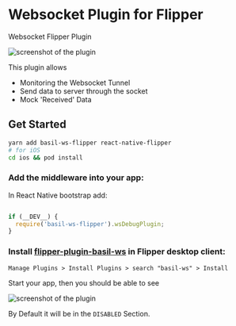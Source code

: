 # Websocket Plugin for Flipper

Websocket Flipper Plugin

![screenshot of the plugin](https://i.imgur.com/QyMYKWy.png)

This plugin allows
- Monitoring the Websocket Tunnel
- Send data to server through the socket
- Mock 'Received' Data

## Get Started

```bash
yarn add basil-ws-flipper react-native-flipper
# for iOS
cd ios && pod install
```

### Add the middleware into your app:

In React Native bootstrap add: 

```javascript

if (__DEV__) {
  require('basil-ws-flipper').wsDebugPlugin;
}

```

### Install [flipper-plugin-basil-ws](https://github.com/Matju-M/flipper-plugin-basil-ws) in Flipper desktop client:

```
Manage Plugins > Install Plugins > search "basil-ws" > Install
```

Start your app, then you should be able to see 

![screenshot of the plugin](https://i.imgur.com/ADmbD40.png)

By Default it will be in the `DISABLED` Section.



